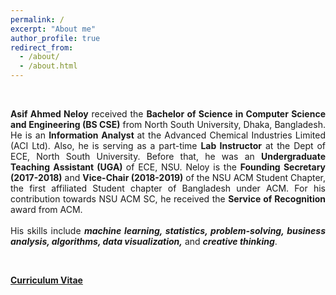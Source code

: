 ```yaml
---
permalink: /
excerpt: "About me"
author_profile: true
redirect_from: 
  - /about/
  - /about.html
---
```

<br />

<p style="text-align:justify;"> <strong>Asif Ahmed Neloy</strong> received the <strong>Bachelor of Science in Computer Science and Engineering (BS CSE)</strong> from North South University, Dhaka, Bangladesh. He is an <strong> Information Analyst </strong>at the Advanced Chemical Industries Limited (ACI Ltd). Also, he is serving as a part-time <strong> Lab Instructor</strong> at the Dept of ECE, North South University. Before that, he was an <strong>Undergraduate Teaching Assistant (UGA) </strong> of ECE, NSU. Neloy is the <strong>Founding Secretary (2017-2018)</strong> and <strong>Vice-Chair (2018-2019)</strong> of the NSU ACM Student Chapter, the first affiliated Student chapter of Bangladesh under ACM. For his contribution towards NSU ACM SC, he received the <strong>Service of Recognition</strong> award from ACM.<br/> <br/>His skills include <strong><i>machine learning, statistics, problem-solving, business analysis, algorithms, data visualization,</i></strong> and <strong><i>creative thinking</i></strong>.</p>

<br/>


<a href="/files/Website_CV.pdf" target="_blank"> **Curriculum Vitae**</a>


